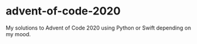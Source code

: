 # advent-of-code-2020
My solutions to Advent of Code 2020 using Python or Swift depending on my mood.
